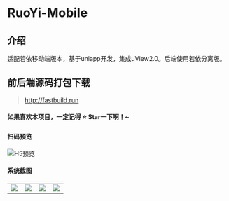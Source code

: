 # RuoYi-Mobile

## 介绍
适配若依移动端版本，基于uniapp开发，集成uView2.0。后端使用若依分离版。

## 前后端源码打包下载
> http://fastbuild.run

#### 如果喜欢本项目，一定记得 :star: Star一下啊！~

#### 扫码预览
![H5预览](https://images.gitee.com/uploads/images/2022/0526/091635_6bfffb01_1203341.png "ruoyi-mobile-qr.png")

#### 系统截图
<table>
    <tr>
        <td valign="top"><img src="https://gitee.com/yinm/RuoYi-Mobile/raw/master/static/preview/login.jpg"/></td>
        <td valign="top"><img src="https://gitee.com/yinm/RuoYi-Mobile/raw/master/static/preview/index.jpg"/></td>
        <td valign="top"><img src="https://gitee.com/yinm/RuoYi-Mobile/raw/master/static/preview/work.jpg"/></td>
        <td valign="top"><img src="https://gitee.com/yinm/RuoYi-Mobile/raw/master/static/preview/my.jpg"/></td>
    </tr>
</table>



